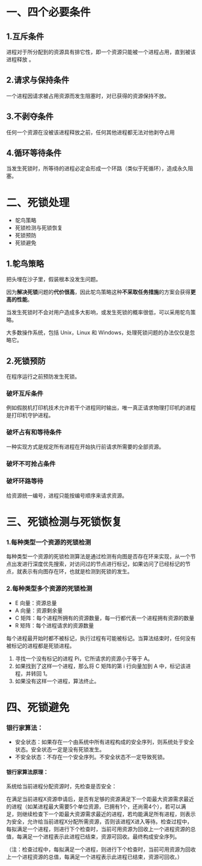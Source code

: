 # 一、四个必要条件

## 1.互斥条件

进程对于所分配到的资源具有排它性，即一个资源只能被一个进程占用，直到被该进程释放 。

## 2.请求与保持条件

一个进程因请求被占用资源而发生阻塞时，对已获得的资源保持不放。 

## 3.不剥夺条件

任何一个资源在没被该进程释放之前，任何其他进程都无法对他剥夺占用 

## 4.循环等待条件

当发生死锁时，所等待的进程必定会形成一个环路（类似于死循环），造成永久阻塞。

# 二、死锁处理

- 鸵鸟策略
- 死锁检测与死锁恢复
- 死锁预防
- 死锁避免

## 1.鸵鸟策略

把头埋在沙子里，假装根本没发生问题。

因为**解决死锁**问题的**代价很高**，因此鸵鸟策略这种**不采取任务措施**的方案会获得**更高的性能**。

当发生死锁时不会对用户造成多大影响，或发生死锁的概率很低，可以采用鸵鸟策略。

大多数操作系统，包括 Unix，Linux 和 Windows，处理死锁问题的办法仅仅是忽略它。

## 2.死锁预防

在程序运行之前预防发生死锁。

### 破坏互斥条件

例如假脱机打印机技术允许若干个进程同时输出，唯一真正请求物理打印机的进程是打印机守护进程。

### 破坏占有和等待条件

一种实现方式是规定所有进程在开始执行前请求所需要的全部资源。

### 破坏不可抢占条件

### 破坏环路等待

给资源统一编号，进程只能按编号顺序来请求资源。

# 三、死锁检测与死锁恢复

### 1.每种类型一个资源的死锁检测

每种类型一个资源的死锁检测算法是通过检测有向图是否存在环来实现，从一个节点出发进行深度优先搜索，对访问过的节点进行标记，如果访问了已经标记的节点，就表示有向图存在环，也就是检测到死锁的发生。

### 2.每种类型多个资源的死锁检测

- E 向量：资源总量
- A 向量：资源剩余量
- C 矩阵：每个进程所拥有的资源数量，每一行都代表一个进程拥有资源的数量
- R 矩阵：每个进程请求的资源数量

每个进程最开始时都不被标记，执行过程有可能被标记。当算法结束时，任何没有被标记的进程都是死锁进程。

1. 寻找一个没有标记的进程 Pi，它所请求的资源小于等于 A。
2. 如果找到了这样一个进程，那么将 C 矩阵的第 i 行向量加到 A 中，标记该进程，并转回 1。
3. 如果没有这样一个进程，算法终止。

# 四、死锁避免

### 银行家算法：

- 安全状态：如果存在一个由系统中所有进程构成的安全序列，则系统处于安全状态。安全状态一定是没有死锁发生。
- 不安全状态：不存在一个安全序列。不安全状态不一定导致死锁。

#### 银行家算法原理：

系统给当前进程分配资源时，先检查是否安全：

​	在满足当前进程X资源申请后，是否有足够的资源满足下一个距最大资源需求最近的进程（如某进程最大需要5个单位资源，已拥有1个，还尚需4个），若可以满足，则继续检查下一个距最大资源需求最近的进程，若均能满足所有进程，则表示为安全，允许给当前进程X分配所需资源，否则该进程X进入等待。检查过程中，每拟满足一个进程，则进行下个检查时，当前可用资源为回收上一个进程资源的总值，每满足一个进程表示此进程已结束，资源可回收。最终构成安全序列。

（注：检查过程中，每拟满足一个进程，则进行下个检查时，当前可用资源为回收上一个进程资源的总值，每满足一个进程表示此进程已结束，资源可回收。）